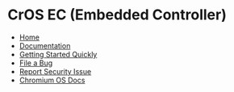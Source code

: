# CrOS EC (Embedded Controller)

[logo]: https://chromium-review.googlesource.com/plugins/chromium-style/static/web/chromium_logo.png
[home]: /README.md

* [Home][home]
* [Documentation](/docs/sitemap.md)
* [Getting Started Quickly](/docs/getting_started_quickly.md)
* [File a Bug](https://bugs.chromium.org/p/chromium/issues/entry?components=OS%3EFirmware%3EEC)
* [Report Security Issue](https://chromium.googlesource.com/chromiumos/docs/+/main/reporting_bugs.md#security)
* [Chromium OS Docs](https://chromium.googlesource.com/chromiumos/docs/+/main/README.md)
